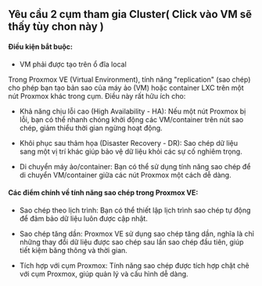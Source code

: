 ## Yêu cầu 2 cụm tham gia Cluster( Click vào VM sẽ thấy tùy chon này )

#### Điều kiện bắt buộc:

  + VM phải được tạo trên ổ đĩa local

Trong Proxmox VE (Virtual Environment), tính năng "replication" (sao chép) cho phép bạn tạo bản sao của máy ảo (VM) hoặc container LXC trên một nút Proxmox khác trong cụm. Điều này rất hữu ích cho:

  + Khả năng chịu lỗi cao (High Availability - HA): Nếu một nút Proxmox bị lỗi, bạn có thể nhanh chóng khởi động các VM/container trên nút sao chép, giảm thiểu thời gian ngừng hoạt động.

  + Khôi phục sau thảm họa (Disaster Recovery - DR): Sao chép dữ liệu sang một vị trí khác giúp bảo vệ dữ liệu khỏi các sự cố nghiêm trọng.

  + Di chuyển máy ảo/container: Bạn có thể sử dụng tính năng sao chép để di chuyển VM/container giữa các nút Proxmox một cách dễ dàng.

#### Các điểm chính về tính năng sao chép trong Proxmox VE:

  + Sao chép theo lịch trình: Bạn có thể thiết lập lịch trình sao chép tự động để đảm bảo dữ liệu luôn được cập nhật.

  + Sao chép tăng dần: Proxmox VE sử dụng sao chép tăng dần, nghĩa là chỉ những thay đổi dữ liệu được sao chép sau lần sao chép đầu tiên, giúp tiết kiệm băng thông và thời gian.

  + Tích hợp với cụm Proxmox: Tính năng sao chép được tích hợp chặt chẽ với cụm Proxmox, giúp quản lý và cấu hình dễ dàng.